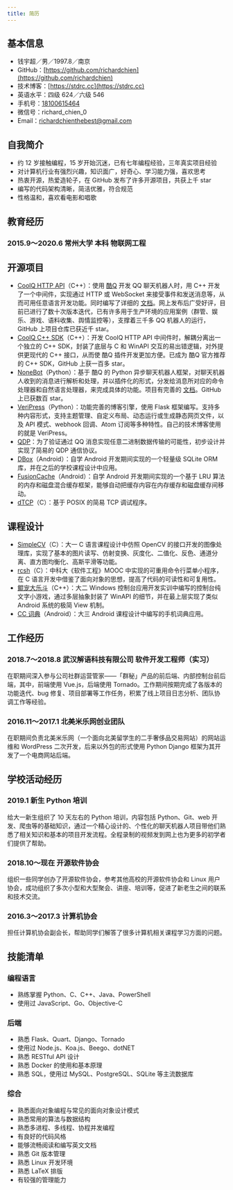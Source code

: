```yaml
---
title: 简历
---
```


## 基本信息

- 钱宇超／男／1997.8／南京
- GitHub：[https://github.com/richardchien](https://github.com/richardchien)
- 技术博客：[https://stdrc.cc](https://stdrc.cc)
- 英语水平：四级 624／六级 546
- 手机号：[18100615464](tel:+86-18100615464)
- 微信号：richard\_chien\_0
- Email：[richardchienthebest@gmail.com](mailto:richardchienthebest@gmail.com)
<!-- - 期望职位：Python／C++ 后端开发实习
- 期望工作地点：南京／上海／杭州 -->

## 自我简介

- 约 12 岁接触编程，15 岁开始沉迷，已有七年编程经验，三年真实项目经验
- 对计算机行业有强烈兴趣，知识面广，好奇心、学习能力强，喜欢思考
- 热衷开源，热爱造轮子，在 GitHub 发布了许多开源项目，共获上千 star
- 编写的代码架构清晰，简洁优雅，符合规范
- 性格温和，喜欢看电影和唱歌

## 教育经历

### 2015.9～2020.6 常州大学 本科 物联网工程

## 开源项目

- [CoolQ HTTP API](https://github.com/richardchien/coolq-http-api)（C++）：使用 [酷Q](https://cqp.cc/) 开发 QQ 聊天机器人时，用 C++ 开发了一个中间件，实现通过 HTTP 或 WebSocket 来接受事件和发送消息等，从而可用任意语言开发功能。同时编写了详细的 [文档](https://cqhttp.cc/docs/)。网上发布后广受好评，目前已进行了数十次版本迭代，已有许多用于生产环境的应用案例（群管、娱乐、游戏、语料收集、舆情监控等），支撑着三千多 QQ 机器人的运行，GitHub 上项目仓库已获近千 star。
- [CoolQ C++ SDK](https://github.com/richardchien/coolq-cpp-sdk)（C++）：开发 CoolQ HTTP API 中间件时，解耦分离出一个独立的 C++ SDK，封装了底层与 C 和 WinAPI 交互的易出错逻辑，对外提供更现代的 C++ 接口，从而使 酷Q 插件开发更加方便。已成为 酷Q 官方推荐的 C++ SDK，GitHub 上获一百多 star。
- [NoneBot](https://github.com/richardchien/nonebot)（Python）：基于 酷Q 的 Python 异步聊天机器人框架，对聊天机器人收到的消息进行解析和处理，并以插件化的形式，分发给消息所对应的命令处理器和自然语言处理器，来完成具体的功能。项目有完善的 [文档](https://nonebot.cqp.moe/)。GitHub 上已获数百 star。
- [VeriPress](https://github.com/veripress/veripress)（Python）：功能完善的博客引擎，使用 Flask 框架编写。支持多种内容形式，支持主题管理、自定义布局、动态运行或生成静态网页文件，以及 API 模式、webhook 回调、Atom 订阅等多种特性。自己的技术博客使用的就是 VeriPress。
- [QDP](https://github.com/richardchien/qdp)：为了验证通过 QQ 消息实现任意二进制数据传输的可能性，初步设计并实现了简易的 QDP 通信协议。
- [DBox](https://github.com/richardchien/dbox)（Android）：自学 Android 开发期间实现的一个轻量级 SQLite ORM 库，并在之后的学校课程设计中应用。
- [FusionCache](https://github.com/richardchien/fusion-cache)（Android）：自学 Android 开发期间实现的一个基于 LRU 算法的内存和磁盘混合缓存框架，能够自动把缓存内容在内存缓存和磁盘缓存间移动。
- [dTCP](https://github.com/richardchien/dtcp)（C）：基于 POSIX 的简易 TCP 调试程序。

## 课程设计

- [SimpleCV](https://github.com/richardchien/simple-cv)（C）：大一 C 语言课程设计中仿照 OpenCV 的接口开发的图像处理库，实现了基本的图片读写、仿射变换、灰度化、二值化、反色、通道分离、直方图均衡化、高斯平滑等功能。
- [rcsh](https://github.com/richardchien/rcsh)（C）：中科大《软件工程》MOOC 中实现的可重用命令行菜单小程序，在 C 语言开发中借鉴了面向对象的思想，提高了代码的可读性和可复用性。
- [鲲宠大乐斗](https://github.com/richardchien/kun-game)（C++）：大二 Windows 控制台应用开发实训中编写的控制台纯文字小游戏，通过多层抽象封装了 WinAPI 的细节，并在最上层实现了类似 Android 系统的极简 View 机制。
- [CC 词典](https://github.com/richardchien/ccdict-android)（Android）：大三 Android 课程设计中编写的手机词典应用。

## 工作经历

### 2018.7～2018.8 武汉解语科技有限公司 软件开发工程师（实习）

在职期间深入参与公司社群运营管家——「群秘」产品的前后端、内部控制台前后端，其中，前端使用 Vue.js，后端使用 Tornado。工作期间按期完成了各版本的功能迭代、bug 修复、项目部署等工作任务，积累了线上项目日志分析、团队协调工作等经验。

### 2016.11～2017.1 北美米乐网创业团队

在职期间负责北美米乐网（一个面向北美留学生的二手奢侈品交易网站）的网站运维和 WordPress 二次开发，后来以外包的形式使用 Python Django 框架为其开发了一个电商网站后端。

## 学校活动经历

### 2019.1 新生 Python 培训

给大一新生组织了 10 天左右的 Python 培训，内容包括 Python、Git、web 开发、爬虫等的基础知识，通过一个精心设计的、个性化的聊天机器人项目带他们熟悉了相关知识和基本的项目开发流程。全程录制的视频发到网上也为更多的初学者们提供了帮助。

### 2018.10～现在 开源软件协会

组织一些同学创办了开源软件协会，参考其他高校的开源软件协会和 Linux 用户协会，成功组织了多次小型和大型聚会、讲座、培训等，促进了新老生之间的联系和技术交流。

### 2016.3～2017.3 计算机协会

担任计算机协会副会长，帮助同学们解答了很多计算机相关课程学习方面的问题。

## 技能清单

### 编程语言

- 熟练掌握 Python、C、C++、Java、PowerShell
- 使用过 JavaScript、Go、Objective-C

### 后端

- 熟悉 Flask、Quart、Django、Tornado
- 使用过 Node.js、Koa.js、Beego、dotNET
- 熟悉 RESTful API 设计
- 熟悉 Docker 的使用和基本原理
- 熟悉 SQL，使用过 MySQL、PostgreSQL、SQLite 等主流数据库

### 综合

- 熟悉面向对象编程与常见的面向对象设计模式
- 熟悉常用的算法与数据结构
- 熟悉多进程、多线程、协程并发编程
- 有良好的代码风格
- 能够流畅阅读和编写英文文档
- 熟悉 Git 版本管理
- 熟悉 Linux 开发环境
- 熟悉 LaTeX 排版
- 有较强的管理能力

<!--
## 为什么雇佣我

- 相比其他在校生和应届生，我有更多的实际项目开发经验，编程能力更强，甚至有从头完全独立开发并扩展出整个生态的项目（CoolQ HTTP API 插件），因此进入公司后可以很快加入开发工作
- 我编写的代码有良好的代码风格，遵循最佳实践，因此可易读性和更高、可维护性更好高、bug 更少
- 我接触过很多编程语言和框架，对编程中的一些概念理解深入，且学习能力比较强，因此对于没有学过的框架也能快速上手
- 编程经验的丰富也导致了我在开发中能更少地踩坑，相比经验较少的人能够节省更多时间，提高工作效率
- 我对计算机有着真切的热爱和兴趣，因此在一些值得深入研究的问题上不会只止步于表面粗浅的理解，这会使编写的程序质量更高
- 一定程度的强迫症使得我对自己编写的代码和文档要求非常高，且在一些重要问题上会努力寻求最佳或最符合项目需求的解决方案

## 致谢

感谢您花时间阅读我的简历，期待能有机会和您共事。
-->
